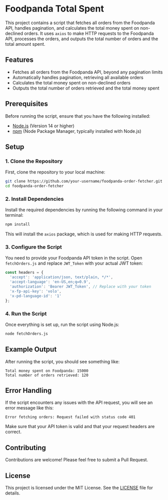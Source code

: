# Foodpanda Total Spent

This project contains a script that fetches all orders from the Foodpanda API, handles pagination, and calculates the total money spent on non-declined orders. It uses `axios` to make HTTP requests to the Foodpanda API, processes the orders, and outputs the total number of orders and the total amount spent.

## Features

- Fetches all orders from the Foodpanda API, beyond any pagination limits
- Automatically handles pagination, retrieving all available orders
- Calculates the total money spent on non-declined orders
- Outputs the total number of orders retrieved and the total money spent

## Prerequisites

Before running the script, ensure that you have the following installed:

- [Node.js](https://nodejs.org/) (Version 14 or higher)
- [npm](https://www.npmjs.com/) (Node Package Manager, typically installed with Node.js)

## Setup

### 1. Clone the Repository

First, clone the repository to your local machine:

```bash
git clone https://github.com/your-username/foodpanda-order-fetcher.git
cd foodpanda-order-fetcher
```

### 2. Install Dependencies

Install the required dependencies by running the following command in your terminal:

```bash
npm install
```

This will install the `axios` package, which is used for making HTTP requests.

### 3. Configure the Script

You need to provide your Foodpanda API token in the script. Open `fetchOrders.js` and replace `JWT_Token` with your actual JWT token:

```javascript
const headers = {
  'accept': 'application/json, text/plain, */*',
  'accept-language': 'en-US,en;q=0.9',
  'authorization': 'Bearer JWT_Token', // Replace with your token
  'x-fp-api-key': 'volo',
  'x-pd-language-id': '1'
};
```

### 4. Run the Script

Once everything is set up, run the script using Node.js:

```bash
node fetchOrders.js
```

## Example Output

After running the script, you should see something like:

```
Total money spent on Foodpanda: 15000
Total number of orders retrieved: 120
```

## Error Handling

If the script encounters any issues with the API request, you will see an error message like this:

```
Error fetching orders: Request failed with status code 401
```

Make sure that your API token is valid and that your request headers are correct.

## Contributing

Contributions are welcome! Please feel free to submit a Pull Request.

## License

This project is licensed under the MIT License. See the [LICENSE](LICENSE) file for details.
